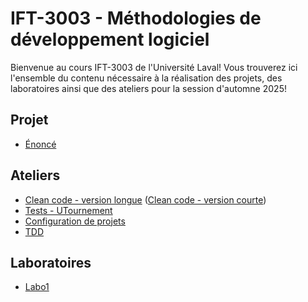 # IFT-3003 - Méthodologies de développement logiciel

Bienvenue au cours IFT-3003 de l'Université Laval! Vous trouverez ici l'ensemble du contenu nécessaire à la réalisation des projets, des laboratoires ainsi que des ateliers pour la session d'automne 2025!

## Projet

- [Énoncé](https://github.com/glo2003/A25-enonces)

## Ateliers

- [Clean code - version longue](https://github.com/glo2003/Exercice-CleanCode-Refactoring) ([Clean code - version courte](https://github.com/glo2003/Exercice-CleanCode-Refactoring-Court))
- [Tests - UTournement](https://github.com/glo2003/UTournament)
- [Configuration de projets](https://github.com/glo2003/atelier-setups)
- [TDD](https://github.com/glo2003/Exercice-TDD-string-calculator)

## Laboratoires

- [Labo1](https://github.com/glo2003/labo1)
